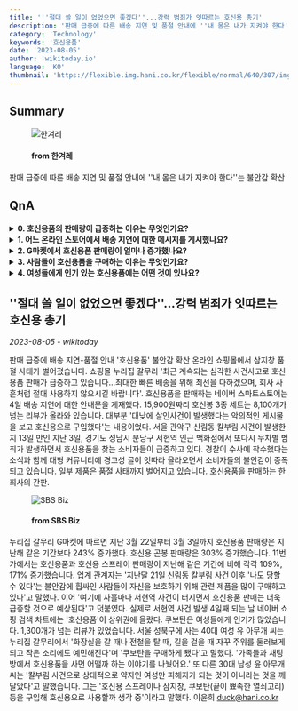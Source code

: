 ```yaml
---
title: '''절대 쓸 일이 없었으면 좋겠다''...강력 범죄가 잇따르는 호신용 총기'
description: '판매 급증에 따른 배송 지연 및 품절 안내에 ''내 몸은 내가 지켜야 한다''는 불안감 확산'
category: 'Technology'
keywords: '호신용품'
date: '2023-08-05'
author: 'wikitoday.io'
language: 'KO'
thumbnail: 'https://flexible.img.hani.co.kr/flexible/normal/640/307/imgdb/original/2023/0804/20230804502176.jpg'
---
```


## Summary



<figure>
    <img src="https://flexible.img.hani.co.kr/flexible/normal/640/307/imgdb/original/2023/0804/20230804502176.jpg" alt="한겨레" />
    <figcaption>
        <h4> from 한겨레</h4>
    </figcaption>
</figure>


판매 급증에 따른 배송 지연 및 품절 안내에 ''내 몸은 내가 지켜야 한다''는 불안감 확산


## QnA


<details>
    <summary><b>0. 호신용품의 판매량이 급증하는 이유는 무엇인가요?</b></summary>
    호신용품의 판매 급증은 계속되는 심각한 사건 사고와 스스로를 보호하고자 하는 개인의 불안감으로 인해 발생하고 있습니다.
</details>

<details>
    <summary><b>1. 어느 온라인 스토어에서 배송 지연에 대한 메시지를 게시했나요?</b></summary>
    호신용품을 판매하는 네이버 스마트스토어는 배송 지연에 대한 안내 메시지를 게시했습니다.
</details>

<details>
    <summary><b>2. G마켓에서 호신용품 판매량이 얼마나 증가했나요?</b></summary>
    3월 22일부터 3월 3일까지 G마켓에서 호신용품 판매량은 전년 동기 대비 243% 증가했습니다.
</details>

<details>
    <summary><b>3. 사람들이 호신용품을 구매하는 이유는 무엇인가요?</b></summary>
    사람들은 잠재적 위험에 대한 불안감과 스스로를 보호해야 한다는 필요성 때문에 호신용 제품을 구매하고 있습니다.
</details>

<details>
    <summary><b>4. 여성들에게 인기 있는 호신용품에는 어떤 것이 있나요?</b></summary>
    끝이 뾰족한 열쇠고리인 쿠보탄은 호신용으로 여성들 사이에서 인기가 높습니다.
</details>



## ''절대 쓸 일이 없었으면 좋겠다''...강력 범죄가 잇따르는 호신용 총기

_2023-08-05 - wikitoday_

판매 급증에 배송 지연-품절 안내 '호신용품' 불안감 확산 온라인 쇼핑몰에서 삼지창 품절 사태가 벌어졌습니다. 쇼핑몰 누리집 갈무리 '최근 계속되는 심각한 사건사고로 호신용품 판매가 급증하고 있습니다...최대한 빠른 배송을 위해 최선을 다하겠으며, 회사 사훈처럼 절대 사용하지 않으시길 바랍니다'. 호신용품을 판매하는 네이버 스마트스토어는 4일 배송 지연에 대한 안내문을 게재했다. 15,900원짜리 호신봉 3종 세트는 8,100개가 넘는 리뷰가 올라와 있습니다. 대부분 '대낮에 살인사건이 발생했다는 악의적인 게시물을 보고 호신용으로 구입했다'는 내용이었다. 서울 관악구 신림동 칼부림 사건이 발생한 지 13일 만인 지난 3일, 경기도 성남시 분당구 서현역 인근 백화점에서 또다시 무차별 범죄가 발생하면서 호신용품을 찾는 소비자들이 급증하고 있다. 경찰이 수사에 착수했다는 소식과 함께 대형 커뮤니티에 경고성 글이 잇따라 올라오면서 소비자들의 불안감이 증폭되고 있습니다. 일부 제품은 품절 사태까지 벌어지고 있습니다. 호신용품을 판매하는 한 회사의 간판.


<figure>
    <img src="https://img.biz.sbs.co.kr/upload/2023/08/04/ixf1691116949643.jpg" alt="SBS Biz" />
    <figcaption>
        <h4> from SBS Biz</h4>
    </figcaption>
</figure>


누리집 갈무리 G마켓에 따르면 지난 3월 22일부터 3월 3일까지 호신용품 판매량은 지난해 같은 기간보다 243% 증가했다. 호신용 곤봉 판매량은 303% 증가했습니다. 11번가에서는 호신용품과 호신용 스프레이 판매량이 지난해 같은 기간에 비해 각각 109%, 171% 증가했습니다. 업계 관계자는 '지난달 21일 신림동 칼부림 사건 이후 '나도 당할 수 있다'는 불안감에 휩싸인 사람들이 자신을 보호하기 위해 관련 제품을 많이 구매하고 있다'고 말했다. 이어 '여기에 사흘마다 서현역 사건이 터지면서 호신용품 판매는 더욱 급증할 것으로 예상된다'고 덧붙였다. 실제로 서현역 사건 발생 4일째 되는 날 네이버 쇼핑 검색 차트에는 '호신용품'이 상위권에 올랐다. 쿠보탄은 여성들에게 인기가 많았습니다. 1,300개가 넘는 리뷰가 있었습니다. 서울 성북구에 사는 40대 여성 유 아무개 씨는 누리집 갈무리에서 '화장실을 갈 때나 전철을 탈 때, 길을 걸을 때 자꾸 주위를 둘러보게 되고 작은 소리에도 예민해진다'며 '쿠보탄을 구매하게 됐다'고 말했다. '가족들과 채팅방에서 호신용품을 사면 어떨까 하는 이야기를 나눴어요.' 또 다른 30대 남성 윤 아무개 씨는 '칼부림 사건으로 상대적으로 약자인 여성만 피해자가 되는 것이 아니라는 것을 깨달았다'고 말했습니다. 그는 '호신용 스프레이나 삼지창, 쿠보탄(끝이 뾰족한 열쇠고리) 등을 구입해 호신용으로 사용할까 생각 중'이라고 말했다. 이윤희 duck@hani.co.kr
